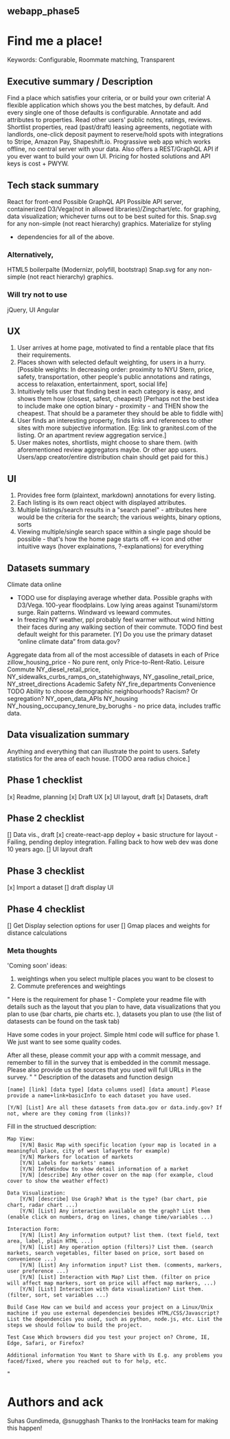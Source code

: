 ## webapp_phase5

# Find me a place!

Keywords: Configurable, Roommate matching, Transparent

## Executive summary / Description
Find a place which satisfies your criteria, or or build your own criteria!
A flexible application which shows you the best matches, by default. And every single one of those defaults is configurable.
Annotate and add attributes to properties. Read other users' public notes, ratings, reviews.
Shortlist properties, read (past/draft) leasing agreements, negotiate with landlords, one-click deposit payment to reserve/hold spots with integrations to Stripe, Amazon Pay, Shapeshift.io.
Prograssive web app which works offline, no central server with your data.
Also offers a REST/GraphQL API if you ever want to build your own UI.
Pricing for hosted solutions and API keys is cost + PWYW.

## Tech stack summary
React for front-end
Possible GraphQL API
Possible API server, containerized
D3/Vega(not in allowed libraries)/Zingchart/etc. for graphing, data visualization; whichever turns out to be best suited for this.
Snap.svg for any non-simple (not react hierarchy) graphics.
Materialize for styling
+ dependencies for all of the above.

### Alternatively,
HTML5 boilerpalte (Modernizr, polyfill, bootstrap)
Snap.svg for any non-simple (not react hierarchy) graphics.

### Will try not to use
jQuery, UI
Angular

## UX
1. User arrives at home page, motivated to find a rentable place that fits their requirements.
1. Places shown with selected default weighting, for users in a hurry. [Possible weights: In decreasing order: proximity to NYU Stern, price, safety, transportation, other people's public annotations and ratings, access to relaxation, entertainment, sport, social life]
1. Intuitively tells user that finding best in each category is easy, and shows them how (closest, safest, cheapest) [Perhaps not the best idea to include make one option binary - proximity - and THEN show the cheapest. That should be a parameter they should be able to fiddle with]
1. User finds an interesting property, finds links and references to other sites with more subjective information. [Eg: link to granitesl.com of the listing. Or an apartment review aggregation service.]
1. User makes notes, shortlists, might choose to share them. (with aforementioned review aggregators maybe. Or other app users. Users/app creator/entire distribution chain should get paid for this.)

## UI
1. Provides free form (plaintext, markdown) annotations for every listing.
1. Each listing is its own react object with displayed attributes.
1. Multiple listings/search results in a "search panel" - attributes here would be the criteria for the search; the various weights, binary options, sorts
1. Viewing multiple/single search space within a single page should be possible - that's how the home page starts off. <-> icon and other intuitive ways (hover explainations, ?-explanations) for everything

## Datasets summary
Climate data online
 - TODO use for displaying average whether data. Possible graphs with D3/Vega. 100-year floodplains. Low lying areas against Tsunami/storm surge. Rain patterns. Windward vs leeward commutes. 
 - In freezing NY weather, ppl probably feel warmer without wind hitting their faces during any walking section of their commute. TODO find best default weight for this parameter.
[Y] Do you use the primary dataset ”online climate data” from data.gov?

Aggregate data from all of the most accessible of datasets in each of 
Price zillow_housing_price - No pure rent, only Price-to-Rent-Ratio.
Leisure
Commute NY_diesel_retail_price, NY_sidewalks_curbs_ramps_on_statehighways, NY_gasoline_retail_price, NY_street_directions
Academic
Safety NY_fire_departments
Convenience 
TODO Ability to choose demographic neighbourhoods? Racism? Or segregation?
NY_open_data_APIs
NY_housing 
NY_housing_occupancy_tenure_by_borughs - no price data, includes traffic data.

## Data visualization summary
Anything and everything that can illustrate the point to users. 
Safety statistics for the area of each house. [TODO area radius choice.]

## Phase 1 checklist
[x] Readme, planning
[x] Draft UX
[x] UI layout, draft
[x] Datasets, draft

## Phase 2 checklist
[] Data vis., draft
[x] create-react-app deploy + basic structure for layout - Failing, pending deploy integration. Falling back to how web dev was done 10 years ago.
[] UI layout draft

## Phase 3 checklist
[x] Import a dataset
[] draft display UI

## Phase 4 checklist
[] Get Display selection options for user
[] Gmap places and weights for distance calculations

### Meta thoughts
'Coming soon' ideas: 
1. weightings when you select multiple places you want to be closest to
1. Commute preferences and weightings

"
Here is the requirement for phase 1 - Complete your readme file with details such as the layout that you plan to have, data visualizations that you plan to use (bar charts, pie charts etc. ), datasets you plan to use (the list of datasests can be found on the task tab)

Have some codes in your project. Simple html code will suffice for phase 1. We just want to see some quality codes.

After all these, please commit your app with a commit message, and remember to fill in the survey that is embedded in the commit message. Please also provide us the sources that you used will full URLs in the survey.
"
"
    Description of the datasets and function design

    [name] [link] [data type] [data columns used] [data amount] Please provide a name+link+basicInfo to each dataset you have used.

    [Y/N] [List] Are all these datasets from data.gov or data.indy.gov? If not, where are they coming from (links)?

Fill in the structued description:

    Map View:
        [Y/N] Basic Map with specific location (your map is located in a meaningful place, city of west lafayette for example)
        [Y/N] Markers for location of markets
        [Y/N] Labels for markets' names
        [Y/N] InfoWindow to show detail information of a market
        [Y/N] [describe] Any other cover on the map (for example, cloud cover to show the weather effect)

    Data Visualization:
        [Y/N] [describe] Use Graph? What is the type? (bar chart, pie chart, radar chart ...)
        [Y/N] [List] Any interaction available on the graph? List them (enable click on numbers, drag on lines, change time/variables ...)

    Interaction Form:
        [Y/N] [List] Any information output? list them. (text field, text area, label, plain HTML ...)
        [Y/N] [List] Any operation option (filters)? List them. (search markets, search vegetables, filter based on price, sort based on convenience ...)
        [Y/N] [List] Any information input? List them. (comments, markers, user preference ...)
        [Y/N] [List] Interaction with Map? List them. (filter on price will affect map markers, sort on price will affect map markers, ...)
        [Y/N] [List] Interaction with data visualization? List them. (filter, sort, set variables ...)

    Build Case How can we build and access your project on a Linux/Unix machine if you use external dependencies besides HTML/CSS/Javascript? List the dependencies you used, such as python, node.js, etc. List the steps we should follow to build the project.

    Test Case Which browsers did you test your project on? Chrome, IE, Edge, Safari, or Firefox?

    Additional information You Want to Share with Us E.g. any problems you faced/fixed, where you reached out to for help, etc.
"

# Authors and ack
Suhas Gundimeda, @snugghash
Thanks to the IronHacks team for making this happen!